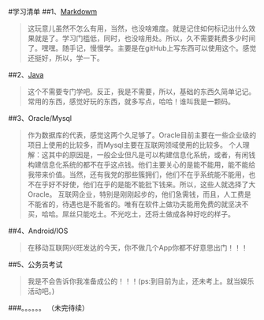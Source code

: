 #学习清单
##1、[Markdowm](./Markdown/Markdown-Syntax-CN/basics.md)
>这玩意儿虽然不怎么有用，当然，也没啥难度。就是记住如何标记出什么效果就是了。学习门槛低，同时，也没啥用处。所以，久不需要耗费多少时间了。嘿嘿。随手记，慢慢学。主要是在gitHub上写东西可以使用这个。感觉还挺好，所以，学一下。

##2、[Java](./Java/readme.md)
>这个不需要专门学吧。反正，我是不需要，所以，基础的东西久简单记记。常用的东西，感觉好玩的东西，就多写点，哈哈！谁叫我是一颗码。

##3、Oracle/Mysql
>作为数据库的代表，感觉这两个久足够了。Oracle目前主要在一些企业级的项目上使用的比较多，而Mysql主要在互联网领域使用的比较多。
>个人理解：这其中的原因是，一般企业但凡是可以构建信息化系统，或者，有闲钱构建信息化系统的都不在乎这点钱。他们主要关心的是能不能用，能不能给我带来价值。当然，还有我党的那些簇拥们，他们不在乎系统能不能用，也不在乎好不好使，他们在乎的是能不能批下钱来。所以，这些人就选择了大Oracle。
>互联网企业，特别是刚刚起步的，他们急需钱，而且，人工费是不能省的，待遇也是不能省的。唯有在软件上做功夫能用免费的就坚决不买，哈哈。屌丝只能吃土。不光吃土，还将土做成各种好吃的样子。

##4、Android/IOS
>在移动互联网兴旺发达的今天，你不做几个App你都不好意思出门！！！

##5、公务员考试
>我是不会告诉你我准备成公的！！！(ps:到目前为止，还未考上。就当娱乐活动吧。)
	
###。。。。。。  （未完待续）
